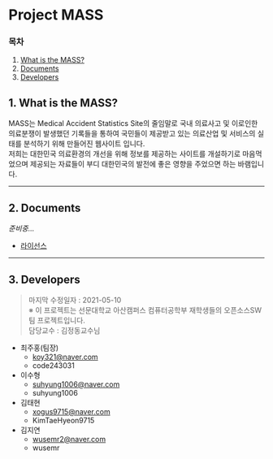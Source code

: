 Project MASS
===============
### 목차
1. [What is the MASS?](#-1.-What-is-the-MASS?)  
2. [Documents](#-2.-Documents)  
3. [Developers](#-3.-Developers)  
  
## 1. What is the MASS?
MASS는 Medical Accident Statistics Site의 줄임말로 국내 의료사고 및 이로인한 의료분쟁이 발생했던 기록들을 통하여 국민들이 제공받고 있는 의료산업 및 서비스의 실태를 분석하기 위해 만들어진 웹사이트 입니다.  
저희는 대한민국 의료환경의 개선을 위해 정보를 제공하는 사이트를 개설하기로 마음먹었으며 제공되는 자료들이 부디 대한민국의 발전에 좋은 영향을 주었으면 하는 바램입니다.  




******************
## 2. Documents
_준비중..._  
- [라이선스](https://github.com/code243031/MASS/LICENSE)  

**************************
## 3. Developers
> 마지막 수정일자 : 2021-05-10  
> ※ 이 프로젝트는 선문대학교 아산캠퍼스 컴퓨터공학부 재학생들의 오픈소스SW 팀 프로젝트입니다.  
> 담당교수 : 김정동교수님  
+ 최주홍(팀장)  
  - koy321@naver.com  
  - code243031  
+ 이수형  
  - suhyung1006@naver.com
  - suhyung1006
+ 김태현  
  - xogus9715@naver.com
  - KimTaeHyeon9715
+ 김지연  
  - wusemr2@naver.com
  - wusemr
